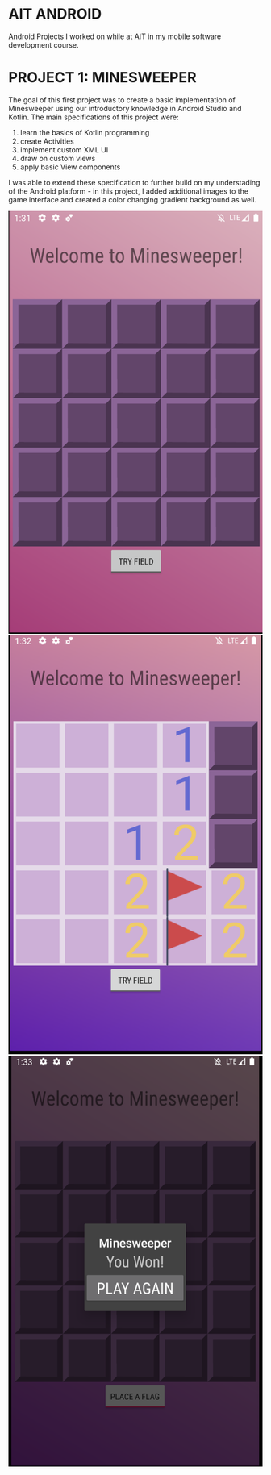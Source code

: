 # AIT ANDROID
Android Projects I worked on while at AIT in my mobile software development course.

# PROJECT 1: MINESWEEPER

The goal of this first project was to create a basic implementation of Minesweeper using our introductory knowledge in Android Studio and Kotlin. The main specifications of this project were:
 1. learn the basics of Kotlin programming
 2. create Activities
 3. implement custom XML UI
 4. draw on custom views
 5. apply basic View components

 I was able to extend these specification to further build on my understading of the Android platform - in this project, I added additional images to the game interface and created a color changing gradient background as well.

![Blank Minefield](/images/ms1.png)
![In-progress Game](/images/ms2.png)
![Winning Screen](/images/ms3.png)